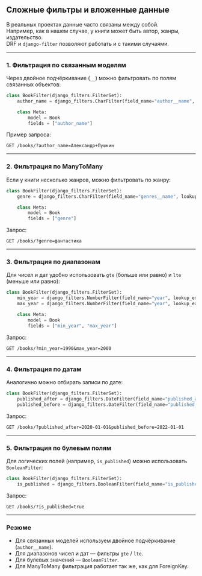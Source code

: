 ## Сложные фильтры и вложенные данные

В реальных проектах данные часто связаны между собой.  
Например, как в нашем случае, у книги может быть автор, жанры, издательство.   
DRF и `django-filter` позволяют работать и с такими случаями.

---

### 1. Фильтрация по связанным моделям

Через двойное подчёркивание (`__`) можно фильтровать по полям связанных объектов:

```python
class BookFilter(django_filters.FilterSet):
    author_name = django_filters.CharFilter(field_name="author__name", lookup_expr="icontains")

    class Meta:
        model = Book
        fields = ["author_name"]
```

Пример запроса:

```
GET /books/?author_name=Александр+Пушкин
```

---

### 2. Фильтрация по ManyToMany

Если у книги несколько жанров, можно фильтровать по жанру:

```python
class BookFilter(django_filters.FilterSet):
    genre = django_filters.CharFilter(field_name="genres__name", lookup_expr="iexact")

    class Meta:
        model = Book
        fields = ["genre"]
```

Запрос:

```
GET /books/?genre=фантастика
```

---

### 3. Фильтрация по диапазонам

Для чисел и дат удобно использовать `gte` (больше или равно) и `lte` (меньше или равно):

```python
class BookFilter(django_filters.FilterSet):
    min_year = django_filters.NumberFilter(field_name="year", lookup_expr="gte")
    max_year = django_filters.NumberFilter(field_name="year", lookup_expr="lte")

    class Meta:
        model = Book
        fields = ["min_year", "max_year"]
```

Запрос:

```
GET /books/?min_year=1990&max_year=2000
```

---

### 4. Фильтрация по датам

Аналогично можно отбирать записи по дате:

```python
class BookFilter(django_filters.FilterSet):
    published_after = django_filters.DateFilter(field_name="published_at", lookup_expr="gte")
    published_before = django_filters.DateFilter(field_name="published_at", lookup_expr="lte")
```

Запрос:

```
GET /books/?published_after=2020-01-01&published_before=2022-01-01
```

---

### 5. Фильтрация по булевым полям

Для логических полей (например, `is_published`) можно использовать `BooleanFilter`:

```python
class BookFilter(django_filters.FilterSet):
    is_published = django_filters.BooleanFilter(field_name="is_published")
```

Запрос:

```
GET /books/?is_published=true
```

---

### Резюме

* Для связанных моделей используем двойное подчёркивание (`author__name`).
* Для диапазонов чисел и дат — фильтры `gte` / `lte`.
* Для булевых значений — `BooleanFilter`.
* Для ManyToMany фильтрация работает так же, как для ForeignKey.


